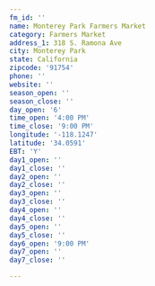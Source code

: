 ```yaml
---
fm_id: ''
name: Monterey Park Farmers Market
category: Farmers Market
address_1: 318 S. Ramona Ave
city: Monterey Park
state: California
zipcode: '91754'
phone: ''
website: ''
season_open: ''
season_close: ''
day_open: '6'
time_open: '4:00 PM'
time_close: '9:00 PM'
longitude: '-118.1247'
latitude: '34.0591'
EBT: 'Y'
day1_open: ''
day1_close: ''
day2_open: ''
day2_close: ''
day3_open: ''
day3_close: ''
day4_open: ''
day4_close: ''
day5_open: ''
day5_close: ''
day6_open: '9:00 PM'
day7_open: ''
day7_close: ''

---
```

